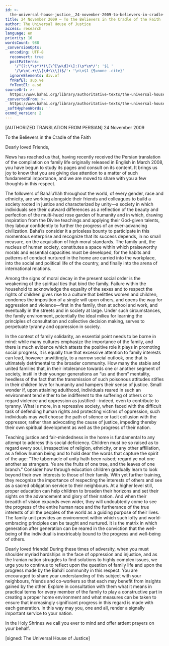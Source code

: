 ```yaml
---
id: >-
  the-universal-house-justice__24-november-2009-to-believers-in-cradle-faith__4021822935__en
title: 24 November 2009 – To the Believers in the Cradle of the Faith
author: The Universal House of Justice
access: research
language: en
priority: 10
wordsCount: 988
_conversionOpts:
  encoding: UTF-8
  reconvert: true
  postPatterns:
    '/^(?:\*\s*)*(\[\^[\w\d]+\]:)\s*\n*/': '$1 '
    '/\n\n(.+\\\[\d+\\\])$/': '\n\n$1 {¶=none .cite}'
  ignoreElements: div.of
  fnRefEl: sup.ve
  fnTextEl: a.sd
sourceUrl: >-
  https://www.bahai.org/library/authoritative-texts/the-universal-house-of-justice/messages/20091124_001/20091124_001.xhtml
_convertedFrom: >-
  https://www.bahai.org/library/authoritative-texts/the-universal-house-of-justice/messages/20091124_001/20091124_001.xhtml
_softHyphenWords: ''
ocnmd_version: 2
---
```

\[AUTHORIZED TRANSLATION FROM PERSIAN\]
24 November 2009

To the Believers in the Cradle of the Faith

Dearly loved Friends,

News has reached us that, having recently received the Persian translation of the compilation on family life originally released in English in March 2008, you have begun to study its pages and consult on its content. It brings us joy to know that you are giving due attention to a matter of such fundamental importance, and we are moved to share with you a few thoughts in this respect.

The followers of Bahá’u’lláh throughout the world, of every gender, race and ethnicity, are working alongside their friends and colleagues to build a society rooted in justice and characterized by unity—a society in which individuals see their outward differences as a reflection of the beauty and perfection of the multi-hued rose garden of humanity and in which, drawing inspiration from the Divine teachings and applying their God-given talents, they labour confidently to further the progress of an ever-advancing civilization. Bahá’ís consider it a priceless bounty to participate in this momentous enterprise and recognize that its success depends, in no small measure, on the acquisition of high moral standards. The family unit, the nucleus of human society, constitutes a space within which praiseworthy morals and essential capacities must be developed, for the habits and patterns of conduct nurtured in the home are carried into the workplace, into the social and political life of the country, and finally into the arena of international relations.

Among the signs of moral decay in the present social order is the weakening of the spiritual ties that bind the family. Failure within the household to acknowledge the equality of the sexes and to respect the rights of children gives rise to a culture that belittles women and children, condones the imposition of a single will upon others, and opens the way for aggression and violence—first in the family, then at school and work, and eventually in the streets and in society at large. Under such circumstances, the family environment, potentially the ideal milieu for learning the principles of consultation and collective decision making, serves to perpetuate tyranny and oppression in society.

In the context of family solidarity, an essential point needs to be borne in mind: while many cultures emphasize the importance of the family, and there is much evidence which attests the positive role it plays in promoting social progress, it is equally true that excessive attention to family interests can lead, however unwittingly, to a narrow social outlook, one that is ultimately detrimental to the broader community. How many the stable and united families that, in their intolerance towards one or another segment of society, instil in their younger generations an “us and them” mentality, heedless of the fact that the transmission of such poisonous attitudes stifles in their children love for humanity and hampers their sense of justice. Small wonder if, upon attaining adulthood, individuals reared in such an environment tend either to be indifferent to the suffering of others or to regard violence and oppression as justified—indeed, even to contribute to tyranny. What is more, in a repressive society, when faced with the difficult task of defending human rights and protecting victims of oppression, such individuals may well choose the path of silence or tacit collusion with the oppressor, rather than advocating the cause of justice, impeding thereby their own spiritual development as well as the progress of their nation.

Teaching justice and fair-mindedness in the home is fundamental to any attempt to address this social deficiency. Children must be so raised as to regard every soul, irrespective of religion, ethnicity, or any other affiliation, as a fellow human being and to hold dear the words that capture the spirit of the age: “The tabernacle of unity hath been raised; regard ye not one another as strangers. Ye are the fruits of one tree, and the leaves of one branch.” Consider how through education children gradually learn to look beyond their own interests to those of their family. With yet further training, they recognize the importance of respecting the interests of others and see as a sacred obligation service to their neighbours. At a higher level still, proper education can help children to broaden their horizons and set their sights on the advancement and glory of their nation. And when their breadth of vision expands even wider, they will undoubtedly come to see the progress of the entire human race and the furtherance of the true interests of all the peoples of the world as a guiding purpose of their lives. The family unit provides an environment within which such lofty and world-embracing principles can be taught and nurtured. It is the matrix in which generation after generation can be reared in the conviction that the well-being of the individual is inextricably bound to the progress and well-being of others.

Dearly loved friends! During these times of adversity, when you must shoulder myriad hardships in the face of oppression and injustice, and as the Iranian nation struggles to find solutions to highly complex issues, we urge you to continue to reflect upon the question of family life and upon the progress made by the Bahá’í community in this respect. You are encouraged to share your understanding of this subject with your neighbours, friends and co-workers so that each may benefit from insights gained by the other. Explore in consultation with them what it means in practical terms for every member of the family to play a constructive part in creating a proper home environment and what measures can be taken to ensure that increasingly significant progress in this regard is made with each generation. In this way may you, one and all, render a signally important service to your nation.

In the Holy Shrines we call you ever to mind and offer ardent prayers on your behalf.

\[signed: The Universal House of Justice\]
